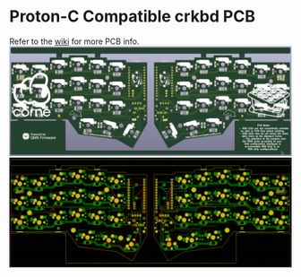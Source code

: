 # Proton-C Compatible crkbd PCB
Refer to the [wiki](https://github.com/ItsWaffIe/waffle_corne/wiki) for more PCB info.  
![CRKBD](https://raw.githubusercontent.com/ItsWaffIe/waffle_corne/proton-c/images/3d_pcb1.png)
![PCB_LAYOUT](https://raw.githubusercontent.com/ItsWaffIe/waffle_corne/proton-c/images/pcb_new1.png)
